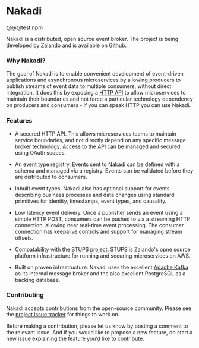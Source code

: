 # Nakadi

@@@test npm

Nakadi is a distributed, open source event broker. The project is being developed by [Zalando](https://zalando.github.io/) and is available on [Github](https://github.com/zalando/nakadi). 

### Why Nakadi?

The goal of Nakadi is to enable convenient development of event-driven applications and asynchronous microservices by allowing producers to publish streams of event data to multiple consumers, without direct integration. It does this by exposing a [HTTP API](/api/nakadi-event-bus-api.yaml) to allow microservices to maintain their boundaries and not force a particular technology dependency on producers and consumers - if you can speak HTTP you can use Nakadi.

### Features

- A secured HTTP API. This allows microservices teams to maintain service boundaries, and not directly depend on any specific message broker technology. Access to the API can be managed and secured using OAuth scopes.

- An event type registry. Events sent to Nakadi can be defined with a schema and managed via a registry. Events can be validated before they are distributed to consumers.
 
- Inbuilt event types. Nakadi also has optional support for events describing business processes and data changes using standard primitives for identity, timestamps, event types, and causality. 

-  Low latency event delivery. Once a publisher sends an event using a simple HTTP POST, consumers can be pushed to via a streaming HTTP connection, allowing near real-time event processing. The consumer connection has keepalive controls and support for managing stream offsets. 

- Compatability with the [STUPS project](https://stups.io/). STUPS is Zalando's opne source platform infrastructure for running and securing microservices on AWS.

- Built on proven infrastructure. Nakadi uses the excellent [Apache Kafka](http://kafka.apache.org/) as its internal message broker and the also excellent PostgreSQL as a backing database. 
 
### Contributing
 
 Nakadi accepts contributions from the open-source community. Please see the 
 [project issue tracker](https://github.com/zalando/nakadi/issues) for things to work on.
 
 Before making a contribution, please let us know by posting a comment to the relevant issue. And if you would like to propose a new feature, do start a new issue explaining the feature you’d like to contribute.
 



